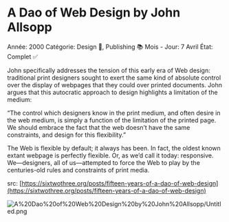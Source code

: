 # A Dao of Web Design by John Allsopp

Année: 2000
Catégorie: Design 🌈, Publishing 📚
Mois - Jour: 7 Avril
État: Complet ✅

John specifically addresses the tension of this early era of Web design: traditional print designers sought to exert the same kind of absolute control over the display of webpages that they could over printed documents. John argues that this autocratic approach to design highlights a limitation of the medium:

“The control which designers know in the print medium, and often desire in the web medium, is simply a function of the limitation of the printed page. We should embrace the fact that the web doesn’t have the same constraints, and design for this flexibility.”

The Web is flexible by default; it always has been. In fact, the oldest known extant webpage is perfectly flexible. Or, as we’d call it today: responsive. We—designers, all of us—attempted to force the Web to play by the centuries-old rules and constraints of print media.

src: [https://sixtwothree.org/posts/fifteen-years-of-a-dao-of-web-design](https://sixtwothree.org/posts/fifteen-years-of-a-dao-of-web-design)

![A%20Dao%20of%20Web%20Design%20by%20John%20Allsopp/Untitled.png](A%20Dao%20of%20Web%20Design%20by%20John%20Allsopp/Untitled.png)